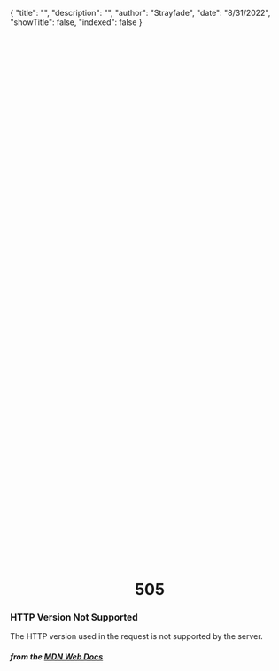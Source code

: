 {
    "title": "",
    "description": "",
    "author": "Strayfade",
    "date": "8/31/2022",
    "showTitle": false,
    "indexed": false
}

<p style="margin-right: auto; margin-left: auto; width: max-content; margin-top: 25vh; opacity: 0.5;"></p>
<h1 style="margin-right: auto; margin-left: auto; width: max-content; margin-top: 3px;">505</h1>

### HTTP Version Not Supported

The HTTP version used in the request is not supported by the server.

#### *from the [MDN Web Docs](https://developer.mozilla.org/en-US/docs/Web/HTTP/Status)* 